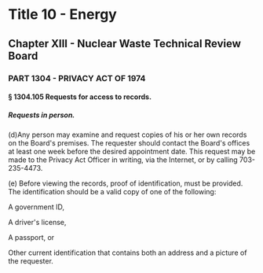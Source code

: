 
# Title 10 - Energy
## Chapter XIII - Nuclear Waste Technical Review Board
### PART 1304 - PRIVACY ACT OF 1974
#### § 1304.105 Requests for access to records.
##### Requests in person.

(d)Any person may examine and request copies of his or her own records on the Board's premises. The requester should contact the Board's offices at least one week before the desired appointment date. This request may be made to the Privacy Act Officer in writing, via the Internet, or by calling 703-235-4473.

(e) Before viewing the records, proof of identification, must be provided. The identification should be a valid copy of one of the following:

A government ID,

A driver's license,

A passport, or

Other current identification that contains both an address and a picture of the requester.
